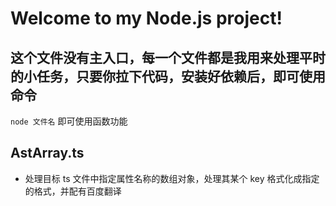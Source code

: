 # Welcome to my Node.js project!

## 这个文件没有主入口，每一个文件都是我用来处理平时的小任务，只要你拉下代码，安装好依赖后，即可使用命令

`node 文件名` 即可使用函数功能

## AstArray.ts

- 处理目标 ts 文件中指定属性名称的数组对象，处理其某个 key 格式化成指定的格式，并配有百度翻译
